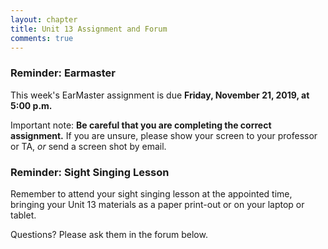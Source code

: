 ```yaml
---
layout: chapter
title: Unit 13 Assignment and Forum
comments: true
---
```


### Reminder: Earmaster 

This week's EarMaster assignment is due **Friday, November 21, 2019, at 5:00 p.m.**

Important note: **Be careful that you are completing the correct assignment.** If you are unsure, please show your screen to your professor or TA, *or* send a screen shot by email. 

### Reminder: Sight Singing Lesson 

Remember to attend your sight singing lesson at the appointed time, bringing your Unit 13 materials as a paper print-out or on your laptop or tablet. 

Questions? Please ask them in the forum below.